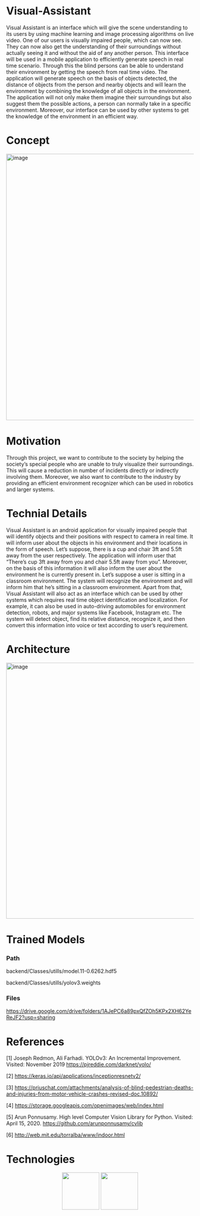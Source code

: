 # Visual-Assistant

Visual Assistant is an interface which will give the scene understanding to its users by using machine learning and image processing algorithms on live video. One of our users is visually impaired people, which can now see. They can now also get the understanding of their surroundings without actually seeing it and without the aid of any another person. This interface will be used in a mobile application to efficiently generate speech in real time scenario. Through this the blind persons can be able to understand their environment by getting the speech from real time video. The application will generate speech on the basis of objects detected, the distance of objects from the person and nearby objects and will learn the environment by combining the knowledge of all objects in the environment. The application will not only make them imagine their surroundings but also suggest them the possible actions, a person can normally take in a specific environment.
Moreover, our interface can be used by other systems to get the knowledge of the environment in an efficient way.

# Concept

<img width="714" alt="image" src="https://user-images.githubusercontent.com/45764331/195984182-d9c0bfc8-9b20-450e-b671-5f8209a98960.png">

# Motivation

Through this project, we want to contribute to the society by helping the society’s special people who are unable to truly visualize their surroundings. This will cause a reduction in number of incidents directly or indirectly involving them. Moreover, we also want to contribute to the industry by providing an efficient environment recognizer which can be used in robotics and larger systems.

# Technial Details

Visual Assistant is an android application for visually impaired people that will identify objects and their positions with respect to camera in real time. It will inform user about the objects in his environment and their locations in the form of speech. Let’s suppose, there is a cup and chair 3ft and 5.5ft away from the user respectively. The application will inform user that “There’s cup 3ft away from you and chair 5.5ft away from you”. Moreover, on the basis of this information it will also inform the user about the environment he is currently present in. Let’s suppose a user is sitting in a classroom environment. The system will recognize the environment and will inform him that he’s sitting in a classroom environment. Apart from that, Visual Assistant will also act as an interface which can be used by other systems which requires real time object identification and localization. For example, it can also be used in auto-driving automobiles for environment detection, robots, and major systems like Facebook, Instagram etc. The system will detect object, find its relative distance, recognize it, and then convert this information into voice or text according to user’s requirement.

# Architecture

<img width="686" alt="image" src="https://user-images.githubusercontent.com/45764331/195984684-febdc5ed-df5f-4f8f-96d4-4f76cd69ce6a.png">

# Trained Models

### Path
backend/Classes/utills/model.11-0.6262.hdf5

backend/Classes/utills/yolov3.weights

### Files
https://drive.google.com/drive/folders/1AJePC6a89pxQfZOh5KPx2XH62YeReJF2?usp=sharing

# References

[1] Joseph Redmon, Ali Farhadi. YOLOv3: An Incremental Improvement. Visited: November 2019 https://pjreddie.com/darknet/yolo/

[2] https://keras.io/api/applications/inceptionresnetv2/

[3] https://priuschat.com/attachments/analysis-of-blind-pedestrian-deaths-and-injuries-from-motor-vehicle-crashes-revised-doc.10892/

[4] https://storage.googleapis.com/openimages/web/index.html

[5] Arun Ponnusamy. High level Computer Vision Library for Python. Visited: April 15, 2020. https://github.com/arunponnusamy/cvlib

[6] http://web.mit.edu/torralba/www/indoor.html

# Technologies

<p align="middle">
  <img src="https://user-images.githubusercontent.com/45764331/195984722-ef6b755a-fde7-4ebf-bcbe-9905e751ba25.png" width="100" />
  <img src="https://user-images.githubusercontent.com/45764331/195984729-e9e96afd-0f08-4990-bc50-d9fb7826b5f0.png" width="100" /> 
</p>
